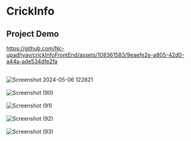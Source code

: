 # CrickInfo


## Project Demo
https://github.com/Nc-upadhyay/crickInfoFrontEnd/assets/108361583/9eaefe2e-a805-42d0-a44a-ade534dfe2fa  <br><br> 


![Screenshot 2024-05-06 122821](https://github.com/Nc-upadhyay/crickInfoFrontEnd/assets/108361583/f5d4cf8b-82f6-4e1d-92bd-2a91784aebaf)  <br><br>
![Screenshot (90)](https://github.com/Nc-upadhyay/crickInfoFrontEnd/assets/108361583/5c147017-b1d3-4908-80de-b31586199f9c) <br><br>
![Screenshot (91)](https://github.com/Nc-upadhyay/crickInfoFrontEnd/assets/108361583/d21fd074-231a-49df-aa0c-3ae09512bacd) <br><br>
![Screenshot (92)](https://github.com/Nc-upadhyay/crickInfoFrontEnd/assets/108361583/b5541bf6-e655-49d0-a105-b827623e9513) <br><br>
![Screenshot (93)](https://github.com/Nc-upadhyay/crickInfoFrontEnd/assets/108361583/a936d68b-ab14-4bd7-9eef-766334de4469) <br><br>
